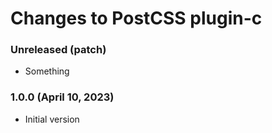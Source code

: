 # Changes to PostCSS plugin-c

### Unreleased (patch)

- Something

### 1.0.0 (April 10, 2023)

- Initial version
